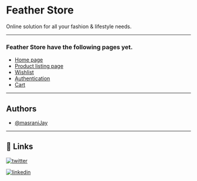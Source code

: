 # Feather Store
Online solution for all your fashion & lifestyle needs.

---

### Feather Store have the following pages yet.

- [Home page](https://feathershop.netlify.app/)
- [Product listing page](https://feathershop.netlify.app/productlisting/menproduct.html)
- [Wishlist](https://feathershop.netlify.app/wishlist/wishlist.html)
- [Authentication](https://feathershop.netlify.app/authentication/login)
- [Cart](https://feathershop.netlify.app/cart/cart.html)

---

## Authors

- [@masraniJay](https://github.com/masraniJay)

---

## 🔗 Links

[![twitter](https://img.shields.io/badge/twitter-1DA1F2?style=for-the-badge&logo=twitter&logoColor=white)](https://twitter.com/masranijay18) 

[![linkedin](https://img.shields.io/badge/linkedin-0A66C2?style=for-the-badge&logo=linkedin&logoColor=white)](https://www.linkedin.com/in/jay-masrani-71a569192/)